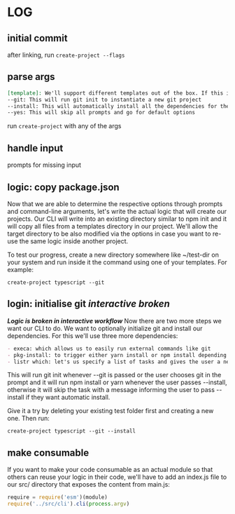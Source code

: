 # LOG

## initial commit

after linking, run `create-project --flags`

## parse args

```md
[template]: We'll support different templates out of the box. If this is not passed we'll prompt the user to select a template
--git: This will run git init to instantiate a new git project
--install: This will automatically install all the dependencies for the project
--yes: This will skip all prompts and go for default options
```

run `create-project` with any of the args

## handle input

prompts for missing input

## logic: copy package.json

Now that we are able to determine the respective options through prompts and command-line arguments, let's write the actual logic that will create our projects. Our CLI will write into an existing directory similar to npm init and it will copy all files from a templates directory in our project. We'll allow the target directory to be also modified via the options in case you want to re-use the same logic inside another project.

To test our progress, create a new directory somewhere like ~/test-dir on your system and run inside it the command using one of your templates. For example:

`create-project typescript --git`

## login: initialise git _interactive broken_

**_Logic is broken in interactive workflow_**
Now there are two more steps we want our CLI to do. We want to optionally initialize git and install our dependencies. For this we'll use three more dependencies:

```md
- execa: which allows us to easily run external commands like git
- pkg-install: to trigger either yarn install or npm install depending on what the user uses
- listr which: let's us specify a list of tasks and gives the user a neat progress overview
```

This will run git init whenever --git is passed or the user chooses git in the prompt and it will run npm install or yarn whenever the user passes --install, otherwise it will skip the task with a message informing the user to pass --install if they want automatic install.

Give it a try by deleting your existing test folder first and creating a new one. Then run:

`create-project typescript --git --install`

## make consumable

If you want to make your code consumable as an actual module so that others can reuse your logic in their code, we'll have to add an index.js file to our src/ directory that exposes the content from main.js:

```js
require = require('esm')(module)
require('../src/cli').cli(process.argv)
```

